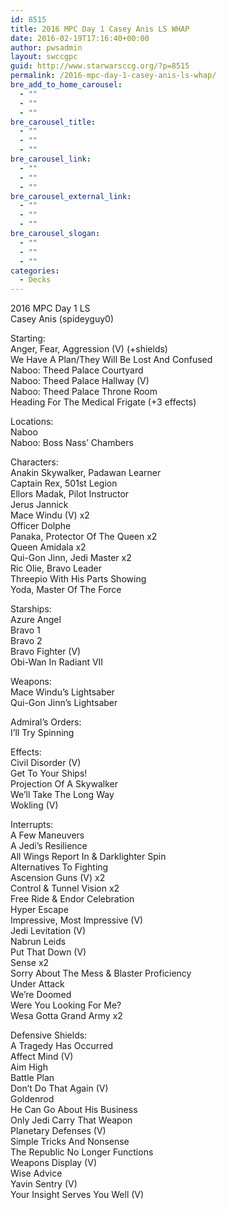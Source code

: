 ```yaml
---
id: 8515
title: 2016 MPC Day 1 Casey Anis LS WHAP
date: 2016-02-19T17:16:40+00:00
author: pwsadmin
layout: swccgpc
guid: http://www.starwarsccg.org/?p=8515
permalink: /2016-mpc-day-1-casey-anis-ls-whap/
bre_add_to_home_carousel:
  - ""
  - ""
  - ""
bre_carousel_title:
  - ""
  - ""
  - ""
bre_carousel_link:
  - ""
  - ""
  - ""
bre_carousel_external_link:
  - ""
  - ""
  - ""
bre_carousel_slogan:
  - ""
  - ""
  - ""
categories:
  - Decks
---
```

2016 MPC Day 1 LS  
Casey Anis (spideyguy0)

Starting:  
Anger, Fear, Aggression (V) (+shields)  
We Have A Plan/They Will Be Lost And Confused  
Naboo: Theed Palace Courtyard  
Naboo: Theed Palace Hallway (V)  
Naboo: Theed Palace Throne Room  
Heading For The Medical Frigate (+3 effects)

Locations:  
Naboo  
Naboo: Boss Nass&#8217; Chambers

Characters:  
Anakin Skywalker, Padawan Learner  
Captain Rex, 501st Legion  
Ellors Madak, Pilot Instructor  
Jerus Jannick  
Mace Windu (V) x2  
Officer Dolphe  
Panaka, Protector Of The Queen x2  
Queen Amidala x2  
Qui-Gon Jinn, Jedi Master x2  
Ric Olie, Bravo Leader  
Threepio With His Parts Showing  
Yoda, Master Of The Force

Starships:  
Azure Angel  
Bravo 1  
Bravo 2  
Bravo Fighter (V)  
Obi-Wan In Radiant VII

Weapons:  
Mace Windu&#8217;s Lightsaber  
Qui-Gon Jinn&#8217;s Lightsaber

Admiral&#8217;s Orders:  
I&#8217;ll Try Spinning

Effects:  
Civil Disorder (V)  
Get To Your Ships!  
Projection Of A Skywalker  
We&#8217;ll Take The Long Way  
Wokling (V)

Interrupts:  
A Few Maneuvers  
A Jedi&#8217;s Resilience  
All Wings Report In & Darklighter Spin  
Alternatives To Fighting  
Ascension Guns (V) x2  
Control & Tunnel Vision x2  
Free Ride & Endor Celebration  
Hyper Escape  
Impressive, Most Impressive (V)  
Jedi Levitation (V)  
Nabrun Leids  
Put That Down (V)  
Sense x2  
Sorry About The Mess & Blaster Proficiency  
Under Attack  
We&#8217;re Doomed  
Were You Looking For Me?  
Wesa Gotta Grand Army x2

Defensive Shields:  
A Tragedy Has Occurred  
Affect Mind (V)  
Aim High  
Battle Plan  
Don&#8217;t Do That Again (V)  
Goldenrod  
He Can Go About His Business  
Only Jedi Carry That Weapon  
Planetary Defenses (V)  
Simple Tricks And Nonsense  
The Republic No Longer Functions  
Weapons Display (V)  
Wise Advice  
Yavin Sentry (V)  
Your Insight Serves You Well (V)